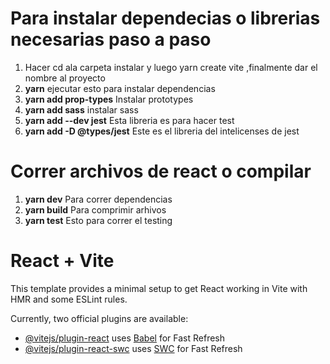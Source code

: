 


# Para instalar dependecias o librerias necesarias paso a paso
1.   Hacer cd ala carpeta instalar y  luego yarn create vite ,finalmente dar el nombre al proyecto
2.  **yarn** ejecutar esto para instalar dependencias
3.  **yarn add prop-types** Instalar prototypes
4.  **yarn add sass** instalar sass
5.  **yarn add --dev jest** Esta libreria es para hacer test
6.  **yarn add -D @types/jest** Este es el libreria del intelicenses de jest 

# Correr archivos de react o compilar
1.  **yarn dev** Para correr dependencias
2.  **yarn build** Para comprimir arhivos
3.  **yarn test** Esto para correr el testing




# React + Vite


This template provides a minimal setup to get React working in Vite with HMR and some ESLint rules.

Currently, two official plugins are available:

- [@vitejs/plugin-react](https://github.com/vitejs/vite-plugin-react/blob/main/packages/plugin-react/README.md) uses [Babel](https://babeljs.io/) for Fast Refresh
- [@vitejs/plugin-react-swc](https://github.com/vitejs/vite-plugin-react-swc) uses [SWC](https://swc.rs/) for Fast Refresh


